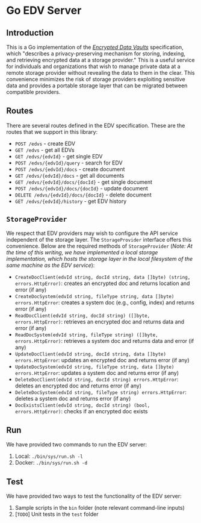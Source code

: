 # Go EDV Server

## Introduction
This is a Go implementation of the [*Encrypted Data Vaults*](https://identity.foundation/edv-spec) specification, which "describes a privacy-preserving mechanism for storing, indexing, and retrieving encrypted data at a storage provider." This is a useful service for individuals and organizations that wish to manage private data at a remote storage provider without revealing the data to them in the clear. This convenience minimizes the risk of storage providers exploiting sensitive data and provides a portable storage layer that can be migrated between compatible providers.

## Routes
There are several routes defined in the EDV specification. These are the routes that we support in this library:
- `POST /edvs` - create EDV
- `GET /edvs` - get all EDVs
- `GET /edvs/{edvId}` - get single EDV
- `POST /edvs/{edvId}/query` - search for EDV
- `POST /edvs/{edvId}/docs` - create document
- `GET /edvs/{edvId}/docs` - get all documents
- `GET /edvs/{edvId}/docs/{docId}` - get single document
- `POST /edvs/{edvId}/docs/{docId}` - update document
- `DELETE /edvs/{edvId}/docs/{docId}` - delete document
- `GET /edvs/{edvId}/history` - get EDV history

## `StorageProvider`
We respect that EDV providers may wish to configure the API service independent of the storage layer. The `StorageProvider` interface offers this convenience. Below are the required methods of `StorageProvider` (*Note: At the time of this writing, we have implemented a local storage implementation, which hosts the storage layer in the local filesystem of the same machine as the EDV service*):
- `CreateDocClient(edvId string, docId string, data []byte) (string, errors.HttpError)`: creates an encrypted doc and returns location and error (if any)
- `CreateDocSystem(edvId string, fileType string, data []byte) errors.HttpError`: creates a system doc (e.g., config, index) and returns error (if any)
- `ReadDocClient(edvId string, docId string) ([]byte, errors.HttpError)`: retrieves an encrypted doc and returns data and error (if any)
- `ReadDocSystem(edvId string, fileType string) ([]byte, errors.HttpError)`: retrieves a system doc and returns data and error (if any)
- `UpdateDocClient(edvId string, docId string, data []byte) errors.HttpError`: updates an encrypted doc and returns error (if any)
- `UpdateDocSystem(edvId string, fileType string, data []byte) errors.HttpError`: updates a system doc and returns error (if any)
- `DeleteDocClient(edvId string, docId string) errors.HttpError`: deletes an encrypted doc and returns error (if any)
- `DeleteDocSystem(edvId string, fileType string) errors.HttpError`: deletes a system doc and returns error (if any)
- `DocExistsClient(edvId string, docId string) (bool, errors.HttpError)`: checks if an encrypted doc exists

## Run
We have provided two commands to run the EDV server:
1. Local: `./bin/sys/run.sh -l`
2. Docker: `./bin/sys/run.sh -d`

## Test
We have provided two ways to test the functionality of the EDV server:
1. Sample scripts in the `bin` folder (note relevant command-line inputs)
2. [`TODO`] Unit tests in the `test` folder
